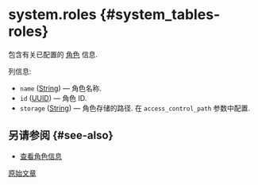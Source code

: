 # system.roles {#system_tables-roles}

包含有关已配置的 [角色](../../operations/access-rights.md#role-management) 信息.

列信息:

- `name` ([String](../../sql-reference/data-types/string.md)) — 角色名称.
- `id` ([UUID](../../sql-reference/data-types/uuid.md)) — 角色 ID.
- `storage` ([String](../../sql-reference/data-types/string.md)) — 角色存储的路径. 在 `access_control_path` 参数中配置.

## 另请参阅 {#see-also}

-   [查看角色信息](../../sql-reference/statements/show.md#show-roles-statement)

[原始文章](https://clickhouse.com/docs/en/operations/system-tables/roles) <!--hide-->
